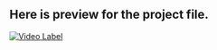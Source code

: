 Here is preview for the project file.
-------------------------------------
[![Video Label](http://img.youtube.com/vi/_ua8i4YJT0g/0.jpg)](https://youtu.be/_ua8i4YJT0g)

